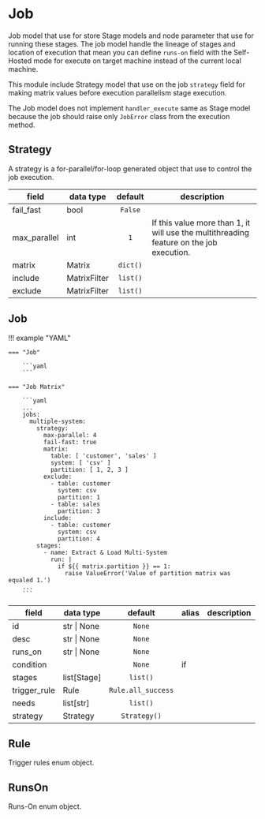 # Job

Job model that use for store Stage models and node parameter that use for
running these stages. The job model handle the lineage of stages and location of
execution that mean you can define `runs-on` field with the Self-Hosted mode
for execute on target machine instead of the current local machine.

This module include Strategy model that use on the job `strategy` field for
making matrix values before execution parallelism stage execution.

The Job model does not implement `handler_execute` same as Stage model
because the job should raise only `JobError` class from the execution
method.

## Strategy

A strategy is a for-parallel/for-loop generated object that use to control the
job execution.

| field        | data type      | default  | description                                                                             |
|--------------|----------------|:--------:|-----------------------------------------------------------------------------------------|
| fail_fast    | bool           | `False`  |                                                                                         |
| max_parallel | int            |   `1`    | If this value more than 1, it will use the multithreading feature on the job execution. |
| matrix       | Matrix         | `dict()` |                                                                                         |
| include      | MatrixFilter   | `list()` |                                                                                         |
| exclude      | MatrixFilter   | `list()` |                                                                                         |

## Job

!!! example "YAML"

    === "Job"

        ```yaml
        ```

    === "Job Matrix"

        ```yaml
        ...
        jobs:
          multiple-system:
            strategy:
              max-parallel: 4
              fail-fast: true
              matrix:
                table: [ 'customer', 'sales' ]
                system: [ 'csv' ]
                partition: [ 1, 2, 3 ]
              exclude:
                - table: customer
                  system: csv
                  partition: 1
                - table: sales
                  partition: 3
              include:
                - table: customer
                  system: csv
                  partition: 4
            stages:
              - name: Extract & Load Multi-System
                run: |
                  if ${{ matrix.partition }} == 1:
                    raise ValueError('Value of partition matrix was equaled 1.')
        ...
        ```

| field        | data type   |       default       | alias | description |
|--------------|-------------|:-------------------:|-------|-------------|
| id           | str \| None |       `None`        |       |             |
| desc         | str \| None |       `None`        |       |             |
| runs_on      | str \| None |       `None`        |       |             |
| condition    |             |       `None`        | if    |             |
| stages       | list[Stage] |      `list()`       |       |             |
| trigger_rule | Rule        | `Rule.all_success`  |       |             |
| needs        | list[str]   |      `list()`       |       |             |
| strategy     | Strategy    |    `Strategy()`     |       |             |


## Rule

Trigger rules enum object.

## RunsOn

Runs-On enum object.
